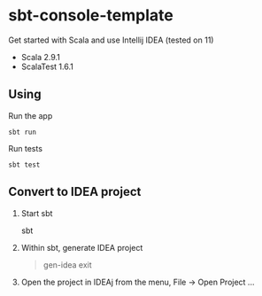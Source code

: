 # sbt-console-template

Get started with Scala and use Intellij IDEA (tested on 11)

* Scala 2.9.1
* ScalaTest 1.6.1

## Using

Run the app

    sbt run

Run tests

    sbt test


## Convert to IDEA project

1. Start sbt

    sbt

2. Within sbt, generate IDEA project

    > gen-idea
    > exit

3. Open the project in IDEAj from the menu, File -> Open Project ...






